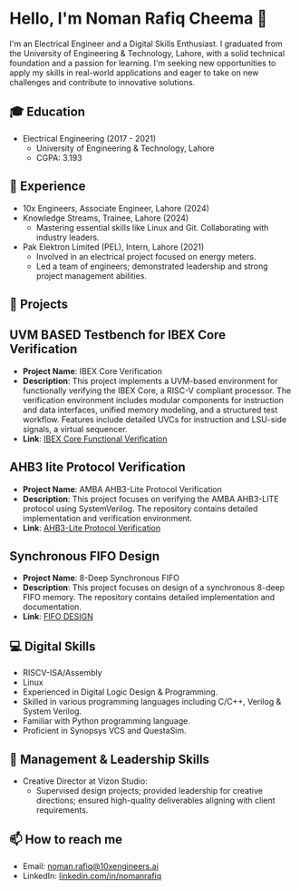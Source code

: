 # Hello, I'm Noman Rafiq Cheema 👋

I'm an Electrical Engineer and a Digital Skills Enthusiast. I graduated from the University of Engineering & Technology, Lahore, with a solid technical foundation and a passion for learning. I'm seeking new opportunities to apply my skills in real-world applications and eager to take on new challenges and contribute to innovative solutions.

## 🎓 Education
- Electrical Engineering (2017 - 2021)
  - University of Engineering & Technology, Lahore
  - CGPA: 3.193

## 💼 Experience
- 10x Engineers, Associate Engineer, Lahore (2024)
- Knowledge Streams, Trainee, Lahore (2024)
  - Mastering essential skills like Linux and Git.
Collaborating with industry leaders.
- Pak Elektron Limited (PEL), Intern, Lahore (2021)
  - Involved in an electrical project focused on energy meters.
  - Led a team of engineers; demonstrated leadership and strong project management abilities.

## 🚀 Projects
## UVM BASED Testbench for IBEX Core Verification  
- **Project Name**: IBEX Core Verification  
- **Description**: This project implements a UVM-based environment for functionally verifying the IBEX Core, a RISC-V compliant processor. The verification environment includes modular components for instruction and data interfaces, unified memory modeling, and a structured test workflow. Features include detailed UVCs for instruction and LSU-side signals, a virtual sequencer.
- **Link**: [IBEX Core Functional Verification](https://github.com/Noman-10xe/UVM-1/tree/main/Capstone-Project)  

## AHB3 lite Protocol Verification
- **Project Name**: AMBA AHB3-Lite Protocol Verification
- **Description**: This project focuses on verifying the AMBA AHB3-LITE protocol using SystemVerilog. The repository contains detailed implementation and verification environment.
- **Link**: [AHB3-Lite Protocol Verification](https://github.com/Noman-10xe/SV-for-Verification/tree/main/Final-Project/AMBA-AHB3-PROTOCOL-Verification)

## Synchronous FIFO Design
- **Project Name**: 8-Deep Synchronous FIFO
- **Description**: This project focuses on design of a synchronous 8-deep FIFO memory. The repository contains detailed implementation and documentation.
- **Link**: [FIFO DESIGN](https://github.com/Noman-10xe/DSD-DLD/tree/main/FIFO%20Design)

## 💻 Digital Skills 
- RISCV-ISA/Assembly
- Linux
- Experienced in Digital Logic Design & Programming.
- Skilled in various programming languages including C/C++, Verilog & System Verilog.
- Familiar with Python programming language.
- Proficient in Synopsys VCS and QuestaSim.

## 🎨 Management & Leadership Skills 
- Creative Director at Vizon Studio:
  - Supervised design projects; provided leadership for creative directions; ensured high-quality deliverables aligning with client requirements.

## 📫 How to reach me
- Email: noman.rafiq@10xengineers.ai
- LinkedIn: [linkedin.com/in/nomanrafiq](https://www.linkedin.com/in/ImNomanCR7/)
